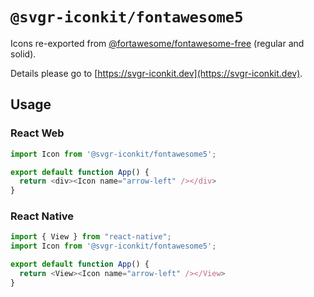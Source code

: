 # `@svgr-iconkit/fontawesome5`

Icons re-exported from [@fortawesome/fontawesome-free](https://www.npmjs.com/package/@fortawesome/fontawesome-free) (regular and solid).

Details please go to [https://svgr-iconkit.dev](https://svgr-iconkit.dev).

## Usage

### React Web

```javascript
import Icon from '@svgr-iconkit/fontawesome5';

export default function App() {
  return <div><Icon name="arrow-left" /></div>
}

```

### React Native

```javascript
import { View } from "react-native";
import Icon from '@svgr-iconkit/fontawesome5';

export default function App() {
  return <View><Icon name="arrow-left" /></View>
}

```
